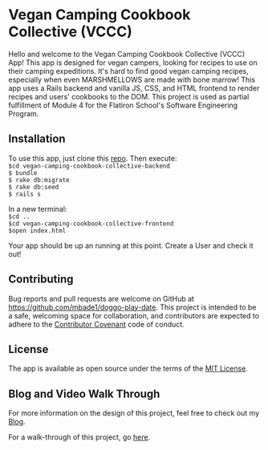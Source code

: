 # Vegan Camping Cookbook Collective (VCCC)

Hello and welcome to the Vegan Camping Cookbook Collective (VCCC) App! This app is designed for vegan campers, looking for recipes to use on their camping expeditions. It's hard to find good vegan camping recipes, especially when even MARSHMELLOWS are made with bone marrow! This app uses a Rails backend and vanilla JS, CSS, and HTML frontend to render recipes and users' cookbooks to the DOM. This project is used as partial fulfillment of Module 4 for the Flatiron School's Software Engineering Program. 

## Installation

To use this app, just clone this [repo](https://github.com/mbade1/vegan-camping-cookbook-collective).
Then execute:<br>
    ```$cd vegan-camping-cookbook-collective-backend```<br>
    ```$ bundle```<br>
    ```$ rake db:migrate```<br>
    ```$ rake db:seed```<br>
    ```$ rails s```

In a new terminal:<br>
    ```$cd ..```<br>
    ```$cd vegan-camping-cookbook-collective-frontend```<br>
    ```$open index.html```

Your app should be up an running at this point. Create a User and check it out! 

## Contributing

Bug reports and pull requests are welcome on GitHub at https://github.com/mbade1/doggo-play-date. This project is intended to be a safe, welcoming space for collaboration, and contributors are expected to adhere to the [Contributor Covenant](http://contributor-covenant.org) code of conduct.

## License

The app is available as open source under the terms of the [MIT License](http://opensource.org/licenses/MIT).

## Blog and Video Walk Through

For more information on the design of this project, feel free to check out my [Blog](https://mbade1.github.io/vegan_camping_cookbook_collective).

For a walk-through of this project, go [here](https://www.youtube.com/watch?v=nn_PhiZg5S8&t=103s).
